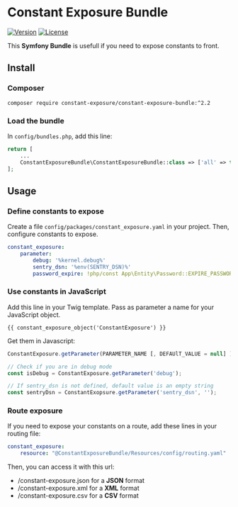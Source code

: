 # Constant Exposure Bundle

[![Version](https://poser.pugx.org/constant-exposure/constant-exposure-bundle/version)](//packagist.org/packages/constant-exposure/constant-exposure-bundle)
[![License](https://poser.pugx.org/constant-exposure/constant-exposure-bundle/license)](//packagist.org/packages/constant-exposure/constant-exposure-bundle)

This **Symfony Bundle** is usefull if you need to expose constants to front.

## Install

### Composer
`composer require constant-exposure/constant-exposure-bundle:^2.2` 

### Load the bundle
In `config/bundles.php`, add this line:

``` php 
return [
    ...
    ConstantExposureBundle\ConstantExposureBundle::class => ['all' => true],
];
```
## Usage

### Define constants to expose
Create a file `config/packages/constant_exposure.yaml` in your project. Then, configure constants to expose.
``` yaml
constant_exposure:
    parameter:
        debug: '%kernel.debug%'
        sentry_dsn: '%env(SENTRY_DSN)%'
        password_expire: !php/const App\Entity\Password::EXPIRE_PASSWORD 
```

### Use constants in JavaScript

Add this line in your Twig template. Pass as parameter a name for your JavaScript object.
``` twig
{{ constant_exposure_object('ConstantExposure') }}
```

Get them in Javascript:
``` javascript
ConstantExposure.getParameter(PARAMETER_NAME [, DEFAUlT_VALUE = null] );
```

``` javascript
// Check if you are in debug mode
const isDebug = ConstantExposure.getParameter('debug');

// If sentry_dsn is not defined, default value is an empty string
const sentryDsn = ConstantExopsure.getParameter('sentry_dsn', '');
```

### Route exposure
If you need to expose your constants on a route, add these lines in your routing file:
``` yaml
constant_exposure:
    resource: "@ConstantExposureBundle/Resources/config/routing.yaml"
```

Then, you can access it with this url: 
- /constant-exposure.json for a **JSON** format
- /constant-exposure.xml for a **XML** format
- /constant-exposure.csv for a **CSV** format
